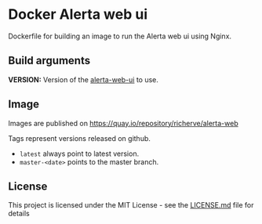 # Docker Alerta web ui

Dockerfile for building an image to run the Alerta web ui using Nginx.

## Build arguments

**VERSION:** Version of the [alerta-web-ui](https://github.com/alerta/angular-alerta-webui/releases) to use.

## Image

Images are published on https://quay.io/repository/richerve/alerta-web

Tags represent versions released on github.

- `latest` always point to latest version.
- `master-<date>` points to the master branch.

## License

This project is licensed under the MIT License - see the [LICENSE.md](LICENSE.md) file for details

